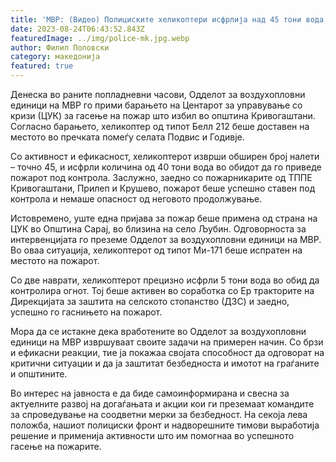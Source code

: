 ```yaml
---
title: 'МВР: (Видео) Полициските хеликоптери исфрлија над 45 тони вода, локализирани пожарите во општините Кривогаштани и Сарај. - 23 АВГУСТ 2023'
date: 2023-08-24T06:43:52.843Z
featuredImage: ../img/police-mk.jpg.webp
author: Филип Поповски
category: македонија
featured: true
---
```

Денеска во раните попладневни часови, Одделот за воздухопловни единици на МВР го прими барањето на Центарот за управување со кризи (ЦУК) за гасење на пожар што избил во општина Кривогаштани. Согласно барањето, хеликоптер од типот Белл 212 беше доставен на местото во пречката помеѓу селата Подвис и Годивје.

Со активност и ефикасност, хеликоптерот изврши обширен број налети – точно 45, и исфрли количина од 40 тони вода во обидот да го приведе пожарот под контрола. Заслужно, заедно со пожарникарите од ТППЕ Кривогаштани, Прилеп и Крушево, пожарот беше успешно ставен под контрола и немаше опасност од неговото продолжување.

Истовремено, уште една пријава за пожар беше примена од страна на ЦУК во Општина Сарај, во близина на село Љубин. Одговорноста за интервенцијата го преземе Одделот за воздухопловни единици на МВР. Во оваа ситуација, хеликоптерот од типот Ми-171 беше испратен на местото на пожарот.

Со две наврати, хеликоптерот прецизно исфрли 5 тони вода во обид да контролира огнот. Тој беше активен во соработка со Ер тракторите на Дирекцијата за заштита на селското стопанство (ДЗС) и заедно, успешно го гаснињето на пожарот.

Мора да се истакне дека вработените во Одделот за воздухопловни единици на МВР извршуваат своите задачи на примерен начин. Со брзи и ефикасни реакции, тие ја покажаа својата способност да одговорат на критични ситуации и да ја заштитат безбедноста и имотот на граѓаните и општините.

Во интерес на јавноста е да биде самоинформирана и свесна за актуелните развој на догаѓањата и акции кои ги преземаат командите за спроведување на соодветни мерки за безбедност. На секоја лева положба, нашиот полициски фронт и надворешните тимови выработија решение и применија активности што им помогнаа во успешното гасење на пожарите.

